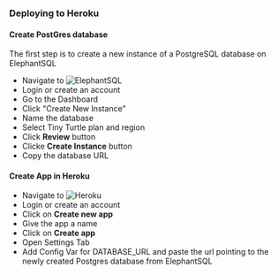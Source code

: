 ### Deploying to Heroku

#### Create PostGres database
The first step is to create a new instance of a PostgreSQL database on ElephantSQL
+ Navigate to ![ElephantSQL](https://www.elephantsql.com/)
+ Login or create an account
+ Go to the Dashboard
+ Click "Create New Instance"
+ Name the database
+ Select Tiny Turtle plan and region
+ Click **Review** button
+ Clicke **Create Instance** button
+ Copy the database URL


#### Create App in Heroku
+ Navigate to ![Heroku]()
+ Login or create an account
+ Click on **Create new app**
+ Give the app a name
+ Click on **Create app**
+ Open Settings Tab
+ Add Config Var for DATABASE_URL and paste the url pointing to the newly created Postgres database from ElephantSQL
